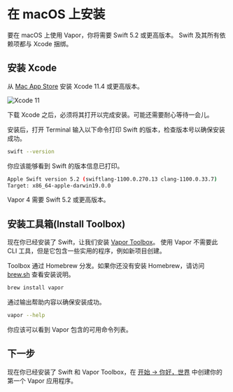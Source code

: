 # 在 macOS 上安装

要在 macOS 上使用 Vapor，你将需要 Swift 5.2 或更高版本。 Swift 及其所有依赖项都与 Xcode 捆绑。

## 安装 Xcode

从 [Mac App Store](https://itunes.apple.com/us/app/xcode/id497799835?mt=12) 安装 Xcode 11.4 或更高版本。

![Xcode 11](https://user-images.githubusercontent.com/1342803/66688324-2396bc80-ec54-11e9-8b96-bd8b29d0ce7c.jpg)

下载 Xcode 之后，必须将其打开以完成安装。可能还需要耐心等待一会儿。

安装后，打开 Terminal 输入以下命令打印 Swift 的版本，检查版本号以确保安装成功。

```sh
swift --version
```

你应该能够看到 Swift 的版本信息已打印。

```sh
Apple Swift version 5.2 (swiftlang-1100.0.270.13 clang-1100.0.33.7)
Target: x86_64-apple-darwin19.0.0
```

Vapor 4 需要 Swift 5.2 或更高版本。

## 安装工具箱(Install Toolbox)

现在你已经安装了 Swift，让我们安装 [Vapor Toolbox](https://github.com/vapor/toolbox)。 使用 Vapor 不需要此 CLI 工具，但是它包含一些实用的程序，例如新项目创建。

Toolbox 通过 Homebrew 分发。如果你还没有安装 Homebrew，请访问 <a href="https://brew.sh" target="_blank">brew.sh</a> 查看安装说明。

```sh
brew install vapor
```

通过输出帮助内容以确保安装成功。

```sh
vapor --help
```

你应该可以看到 Vapor 包含的可用命令列表。

## 下一步

现在你已经安装了 Swift 和 Vapor Toolbox，在 [开始 → 你好，世界](../getting-started/hello-world.md) 中创建你的第一个 Vapor 应用程序。
